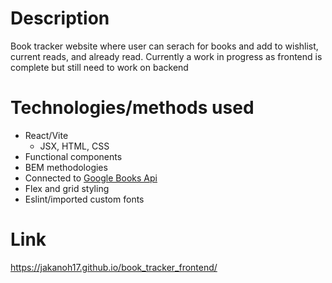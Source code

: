# Description

Book tracker website where user can serach for books and add to wishlist, current reads, and already read. Currently a work in progress as frontend is complete but still need to work on backend

# Technologies/methods used

- React/Vite
  - JSX, HTML, CSS
- Functional components
- BEM methodologies
- Connected to [Google Books Api](https://developers.google.com/books)
- Flex and grid styling
- Eslint/imported custom fonts

# Link
https://jakanoh17.github.io/book_tracker_frontend/
